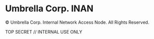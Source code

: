 # Umbrella Corp. INAN
© Umbrella Corp. Internal Network Access Node. All Rights Reserved.

TOP SECRET // INTERNAL USE ONLY
